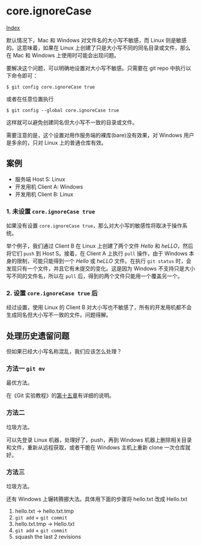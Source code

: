 # core.ignoreCase

[Index](index.md)

默认情况下，Mac 和 Windows 对文件名的大小写不敏感，而 Linux 则是敏感的。这意味着，如果在 Linux 上创建了只是大小写不同的同名目录或文件，那么在 Mac 和 Windows 上使用时可能会出现问题。

要解决这个问题，可以明确地设置对大小写不敏感。只需要在 git repo 中执行以下命令即可：

```plaintext
$ git config core.ignoreCase true
```

或者在任意位置执行

```plaintext
$ git config --global core.ignoreCase true
```

这样就可以避免创建同名但大小写不一致的目录或文件。

需要注意的是，这个设置对用作服务端的裸库(bare)没有效果，对 Windows 用户是多余的，只对 Linux 上的普通仓库有效。

## 案例

* 服务端 Host S: Linux
* 开发用机 Client A: Windows
* 开发用机 Client B: Linux

### 1. 未设置 `core.ignoreCase true`

如果没有设置 `core.ignoreCase true`，那么对大小写的敏感性将取决于操作系统。

举个例子，我们通过 Client B 在 Linux 上创建了两个文件 *Hello* 和 *heLLO*，然后将它们 `push` 到 Host S。接着，在 Client A 上执行 `pull` 操作，由于 Windows 本身的限制，可能只能得到一个 *Hello* 或 *heLLO* 文件。在执行 `git status` 时，会发现只有一个文件，并且它有未提交的变化。这是因为 Windows 不支持只是大小写不同的文件名，所以在 `pull` 后，得到的两个文件只能用一个覆盖另一个。

### 2. 设置 `core.ignoreCase true` 后

经过设置，使用 Linux 的 Client B 对大小写也不敏感了，所有的开发用机都不会生成同名但大小写不一致的文件。问题得解。

## 处理历史遗留问题

但如果已经大小写名称混乱，我们应该怎么处理？

### 方法一 `git mv`

最优方法。

在《Git 实验教程》的[第十五章](15.md)有详细的说明。

### 方法二

垃圾方法。

可以先登录 Linux 机器，处理好了，push，再到 Windows 机器上删除相关目录和文件，重新从远程获取，或者干脆在 Windows 主机上重新 clone 一次仓库就好。

### 方法三

垃圾方法。

还有 Windows 上辗转腾挪大法。具体用下面的步骤将 hello.txt 改成 Hello.txt

1. hello.txt -> hello.txt.tmp
2. `git add` + `git commit`
3. hello.txt.tmp -> Hello.txt
4. `git add` + `git commit`
5. squash the last 2 revisions